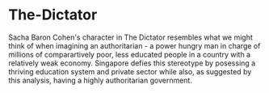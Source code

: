 # The-Dictator

Sacha Baron Cohen's character in The Dictator resembles what we might think of when imagining an authoritarian - a power hungry man in charge of millions of comparartively poor, less educated people in a country with a relatively weak economy. Singapore defies this stereotype by posessing a thriving education system and private sector while also, as suggested by this analysis, having a highly authoritarian government.
